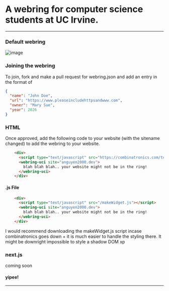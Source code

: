 # A webring for computer science students at UC Irvine. 
***
### Default webring
![image](https://github.com/user-attachments/assets/4f4b357a-e321-4647-a3ca-e6e4551fe53d)

### Joining the webring
To join, fork and make a pull request for webring.json and add an entry in the format of 
```json
{
  "name": "John Doe",
  "url": "https://www.pleaseincludehttpsandwww.com",
  "owner": "Mary Sue",
  "year": 2026
}
```

### HTML
Once approved, add the following code to your website (with the sitename changed) to add the webring to your website. 

```html
    <div>
      <script type="text/javascript" src="https://combinatronics.com/toeeeee/uci-webring/refs/heads/main/makeWidget.js"></script>
      <webring-uci site="anguyen2000.dev">
        blah blah blah.. your website might not be in the ring!
      </webring-uci>
    </div>
```
#### .js File
```html
    <div>
      <script type="text/javascript" src="/makeWidget.js"></script>
      <webring-uci site="anguyen2000.dev">
        blah blah blah.. your website might not be in the ring!
      </webring-uci>
    </div>
```

I would recommend downloading the makeWidget.js script incase combinatronics goes down + it is much easier to handle the styling there. It might be downright impossible to style a shadow DOM xp

### next.js
coming soon


#### yipee!
***
